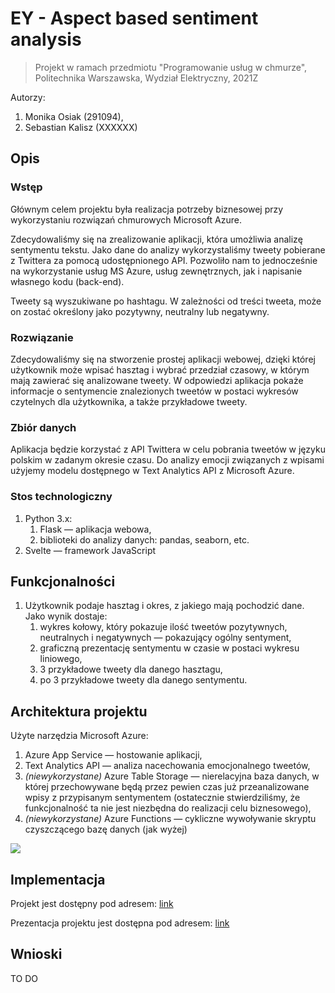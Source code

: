 # EY - Aspect based sentiment analysis
> Projekt w ramach przedmiotu "Programowanie usług w chmurze", Politechnika Warszawska, Wydział Elektryczny, 2021Z

Autorzy:
1. Monika Osiak (291094),
2. Sebastian Kalisz (XXXXXX)

## Opis
### Wstęp
Głównym celem projektu była realizacja potrzeby biznesowej przy wykorzystaniu rozwiązań chmurowych Microsoft Azure.

Zdecydowaliśmy się na zrealizowanie aplikacji, która umożliwia analizę sentymentu tekstu. Jako dane do analizy 
wykorzystaliśmy tweety pobierane z Twittera za pomocą udostępnionego API. Pozwoliło nam to jednocześnie na wykorzystanie 
usług MS Azure, usług zewnętrznych, jak i napisanie własnego kodu (back-end).

Tweety są wyszukiwane po hashtagu. W zależności od treści tweeta, może on zostać określony jako pozytywny, neutralny lub 
negatywny.

### Rozwiązanie
Zdecydowaliśmy się na stworzenie prostej aplikacji webowej, dzięki której użytkownik może wpisać hasztag i wybrać
przedział czasowy, w którym mają zawierać się analizowane tweety. W odpowiedzi aplikacja pokaże informacje
o sentymencie znalezionych tweetów w postaci wykresów czytelnych dla użytkownika, a także przykładowe tweety.

### Zbiór danych
Aplikacja będzie korzystać z API Twittera w celu pobrania tweetów w języku polskim w zadanym okresie czasu.
Do analizy emocji związanych z wpisami użyjemy modelu dostępnego w Text Analytics API z Microsoft Azure.

### Stos technologiczny
1. Python 3.x:
    1. Flask — aplikacja webowa,
    2. biblioteki do analizy danych: pandas, seaborn, etc.
2. Svelte — framework JavaScript

## Funkcjonalności
1. Użytkownik podaje hasztag i okres, z jakiego mają pochodzić dane. 
Jako wynik dostaje:
    1. wykres kołowy, który pokazuje ilość tweetów pozytywnych, neutralnych i negatywnych — pokazujący ogólny sentyment,
    2. graficzną prezentację sentymentu w czasie w postaci wykresu liniowego,
    3. 3 przykładowe tweety dla danego hasztagu,
    4. po 3 przykładowe tweety dla danego sentymentu.

## Architektura projektu
Użyte narzędzia Microsoft Azure:
1. Azure App Service — hostowanie aplikacji,
2. Text Analytics API — analiza nacechowania emocjonalnego tweetów,
3. *(niewykorzystane)* Azure Table Storage — nierelacyjna baza danych, w której przechowywane będą przez pewien czas już 
przeanalizowane wpisy z przypisanym sentymentem (ostatecznie stwierdziliśmy, że funkcjonalność ta nie jest niezbędna
do realizacji celu biznesowego),
4. *(niewykorzystane)* Azure Functions — cykliczne wywoływanie skryptu czyszczącego bazę danych (jak wyżej)

![](https://github.com/monika-osiak/azure-ml/blob/readme-update/resources/components.png)

## Implementacja
Projekt jest dostępny pod adresem: [link](https://)

Prezentacja projektu jest dostępna pod adresem: [link](https://)

## Wnioski
TO DO